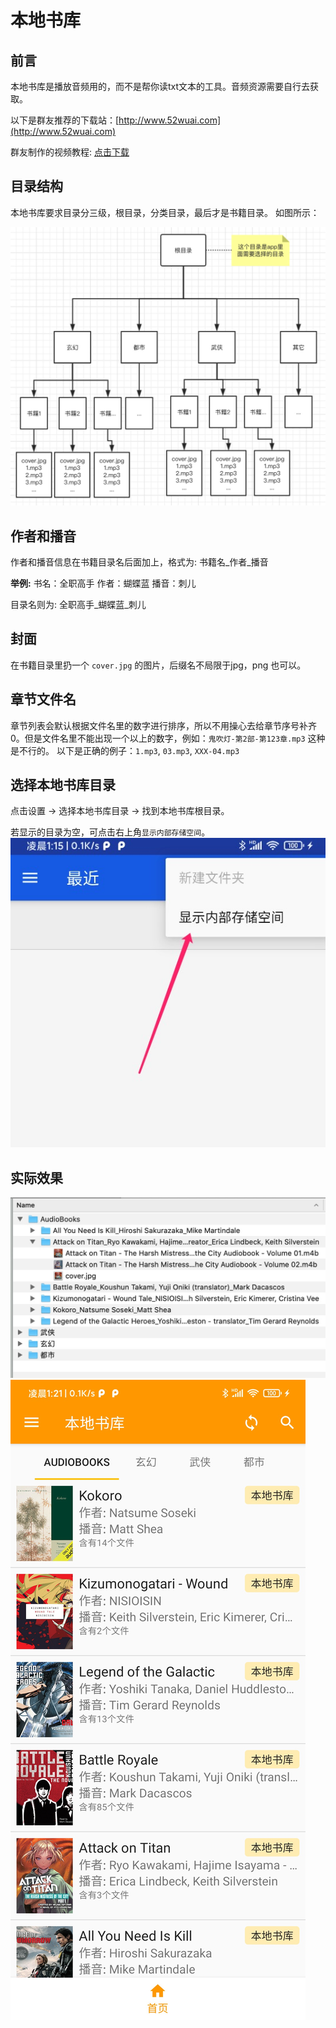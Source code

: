 # 本地书库

## 前言

本地书库是播放音频用的，而不是帮你读txt文本的工具。音频资源需要自行去获取。

以下是群友推荐的下载站：[http://www.52wuai.com](http://www.52wuai.com)

群友制作的视频教程: [点击下载](https://github.com/eprendre/tingshu/raw/master/art/local_book_tutorial.mp4)

## 目录结构

本地书库要求目录分三级，根目录，分类目录，最后才是书籍目录。
如图所示：

![example](art/local_book.jpg)

## 作者和播音

作者和播音信息在书籍目录名后面加上，格式为: 书籍名_作者_播音

**举例:**
书名：全职高手
作者：蝴蝶蓝
播音：刺儿

目录名则为: 全职高手_蝴蝶蓝_刺儿

## 封面

在书籍目录里扔一个 `cover.jpg` 的图片，后缀名不局限于jpg，png 也可以。

## 章节文件名

章节列表会默认根据文件名里的数字进行排序，所以不用操心去给章节序号补齐 0。但是文件名里不能出现一个以上的数字，例如：`鬼吹灯-第2部-第123章.mp3` 这种是不行的。
以下是正确的例子：`1.mp3`, `03.mp3`, `XXX-04.mp3`

## 选择本地书库目录

点击设置 -> 选择本地书库目录 -> 找到本地书库根目录。

若显示的目录为空，可点击右上角`显示内部存储空间`。
![internal](art/show_internal.jpg)

## 实际效果

![showcase1](art/showcase1.jpg)
![showcase2](art/showcase2.jpg)
